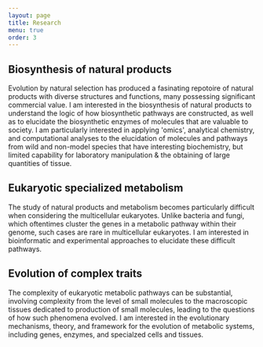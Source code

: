```yaml
---
layout: page
title: Research
menu: true
order: 3
---
```


## Biosynthesis of natural products
Evolution by natural selection has produced a fasinating repotoire of natural products with diverse structures and functions, many possessing significant commercial value. I am interested in the biosynthesis of natural products to understand the logic of how biosynthetic pathways are constructed, as well as to elucidate the biosynthetic enzymes of molecules that are valuable to society. I am particularly interested in applying 'omics', analytical chemistry, and computational analyses to the elucidation of molecules and pathways from wild and non-model species that have interesting biochemistry, but limited capability for laboratory manipulation & the obtaining of large quantities of tissue.

## Eukaryotic specialized metabolism
The study of natural products and metabolism becomes particularly difficult when considering the multicellular eukaryotes. Unlike bacteria and fungi, which oftentimes cluster the genes in a metabolic pathway within their genome, such cases are rare in multicellular eukaryotes.  I am interested in bioinformatic and experimental approaches to elucidate these difficult pathways.

## Evolution of complex traits
The complexity of eukaryotic metabolic pathways can be substantial, involving complexity from the level of small molecules to the macroscopic tissues dedicated to production of small molecules, leading to the questions of how such phenomena evolved. I am interested in the evolutionary mechanisms, theory, and framework for the evolution of metabolic systems, including genes, enzymes, and specialzed cells and tissues.
